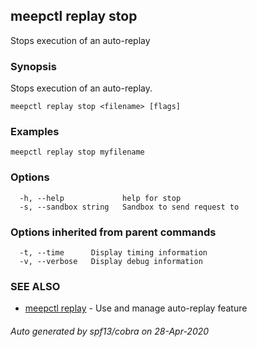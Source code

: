 ## meepctl replay stop

Stops execution of an auto-replay

### Synopsis

Stops execution of an auto-replay.

```
meepctl replay stop <filename> [flags]
```

### Examples

```
meepctl replay stop myfilename
```

### Options

```
  -h, --help             help for stop
  -s, --sandbox string   Sandbox to send request to
```

### Options inherited from parent commands

```
  -t, --time      Display timing information
  -v, --verbose   Display debug information
```

### SEE ALSO

* [meepctl replay](meepctl_replay.md)	 - Use and manage auto-replay feature

###### Auto generated by spf13/cobra on 28-Apr-2020
